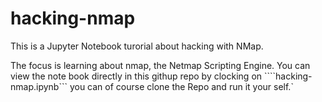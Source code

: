 # hacking-nmap
This is a Jupyter Notebook turorial about hacking with NMap.

The focus is learning about nmap, the Netmap Scripting Engine. You can view the note book directly in this githup repo by clocking on ````hacking-nmap.ipynb``` you can of course clone the Repo and run it your self.`
